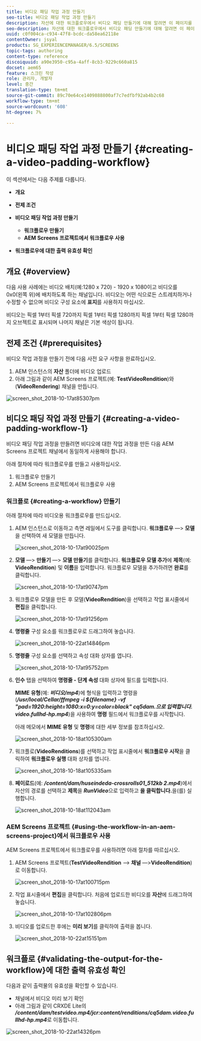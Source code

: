 ```yaml
---
title: 비디오 패딩 작업 과정 만들기
seo-title: 비디오 패딩 작업 과정 만들기
description: 자산에 대한 워크플로우에서 비디오 패딩 만들기에 대해 알려면 이 페이지를 따르십시오.
seo-description: 자산에 대한 워크플로우에서 비디오 패딩 만들기에 대해 알려면 이 페이지를 따르십시오.
uuid: c0f004ca-c934-47f8-bcdc-da58ea62118e
contentOwner: jsyal
products: SG_EXPERIENCEMANAGER/6.5/SCREENS
topic-tags: authoring
content-type: reference
discoiquuid: a90e3950-c95a-4aff-8cb3-9229c660a815
docset: aem65
feature: 스크린 작성
role: 관리자, 개발자
level: 중간
translation-type: tm+mt
source-git-commit: 89c70e64ce1409888800af7c7edfbf92ab4b2c68
workflow-type: tm+mt
source-wordcount: '608'
ht-degree: 7%

---
```



# 비디오 패딩 작업 과정 만들기 {#creating-a-video-padding-workflow}

이 섹션에서는 다음 주제를 다룹니다.

* **개요**
* **전제 조건**
* **비디오 패딩 작업 과정 만들기**
   * **워크플로우 만들기**
   * **AEM Screens 프로젝트에서 워크플로우 사용**

* **워크플로우에 대한 출력 유효성 확인**

## 개요 {#overview}

다음 사용 사례에는 비디오 배치(예:1280 x 720) - 1920 x 1080이고 비디오를 0x0(왼쪽 위)에 배치하도록 하는 채널입니다. 비디오는 어떤 식으로든 스트레치하거나 수정할 수 없으며 비디오 구성 요소에 **표지**&#x200B;를 사용하지 마십시오.

비디오는 픽셀 1부터 픽셀 720까지 픽셀 1부터 픽셀 1280까지 픽셀 1부터 픽셀 1280까지 오브젝트로 표시되며 나머지 채널은 기본 색상이 됩니다.

## 전제 조건 {#prerequisites}

비디오 작업 과정을 만들기 전에 다음 사전 요구 사항을 완료하십시오.

1. AEM 인스턴스의 **자산** 폴더에 비디오 업로드
1. 아래 그림과 같이 AEM Screens 프로젝트(예: **TestVideoRendition**)와 (**VideoRendering**) 채널을 만듭니다.

![screen_shot_2018-10-17at85307pm](assets/screen_shot_2018-10-17at85307pm.png)

## 비디오 패딩 작업 과정 만들기 {#creating-a-video-padding-workflow-1}

비디오 패딩 작업 과정을 만들려면 비디오에 대한 작업 과정을 만든 다음 AEM Screens 프로젝트 채널에서 동일하게 사용해야 합니다.

아래 절차에 따라 워크플로우를 만들고 사용하십시오.

1. 워크플로우 만들기
1. AEM Screens 프로젝트에서 워크플로우 사용

### 워크플로 {#creating-a-workflow} 만들기

아래 절차에 따라 비디오용 워크플로우를 만드십시오.

1. AEM 인스턴스로 이동하고 측면 레일에서 도구를 클릭합니다. **워크플로우** —> **모델**&#x200B;을 선택하여 새 모델을 만듭니다.

   ![screen_shot_2018-10-17at90025pm](assets/screen_shot_2018-10-17at90025pm.png)

1. **모델** —> **만들기** —> **모델 만들기**&#x200B;를 클릭합니다. **워크플로우 모델 추가**&#x200B;에 **제목**(예: **VideoRendition**) 및 **이름**&#x200B;을 입력합니다. 워크플로우 모델을 추가하려면 **완료**&#x200B;를 클릭합니다.

   ![screen_shot_2018-10-17at90747pm](assets/screen_shot_2018-10-17at90747pm.png)

1. 워크플로우 모델을 만든 후 모델(**VideoRendition**)을 선택하고 작업 표시줄에서 **편집**&#x200B;을 클릭합니다.

   ![screen_shot_2018-10-17at91256pm](assets/screen_shot_2018-10-17at91256pm.png)

1. **명령줄** 구성 요소를 워크플로우로 드래그하여 놓습니다.

   ![screen_shot_2018-10-22at14846pm](assets/screen_shot_2018-10-22at14846pm.png)

1. **명령줄** 구성 요소를 선택하고 속성 대화 상자를 엽니다.

   ![screen_shot_2018-10-17at95752pm](assets/screen_shot_2018-10-17at95752pm.png)

1. **인수** 탭을 선택하여 **명령줄 - 단계 속성** 대화 상자에 필드를 입력합니다.

   **MIME 유형**(예: ***비디오/mp4***)에 형식을 입력하고 명령을 (***/usr/local/Cellar/ffmpeg -i ${filename} -vf &quot;pad=1920:height=1080:x=0:y=color=black&quot; cq5dam.으로 입력합니다. video.fullhd-hp.mp4***)을 사용하여 **명령** 필드에서 워크플로우를 시작합니다.

   아래 메모에서 **MIME 유형** 및 **명령**&#x200B;에 대한 세부 정보를 참조하십시오.

   ![screen_shot_2018-10-18at105300am](assets/screen_shot_2018-10-18at105300am.png)

1. 워크플로(**VideoRenditions**)를 선택하고 작업 표시줄에서 **워크플로우 시작**&#x200B;을 클릭하여 **워크플로우 실행** 대화 상자를 엽니다.

   ![screen_shot_2018-10-18at105335am](assets/screen_shot_2018-10-18at105335am.png)

1. **페이로드**(예: ***/content/dam/huseindeda-crossrolls01_512kb 2.mp4***)에서 자산의 경로를 선택하고 **제목**&#x200B;을 ***RunVideo***&#x200B;으로 입력하고 **을 클릭합니다.**&#x200B;을(를) 실행합니다.

   ![screen_shot_2018-10-18at112043am](assets/screen_shot_2018-10-18at112043am.png)

### AEM Screens 프로젝트 {#using-the-workflow-in-an-aem-screens-project}에서 워크플로우 사용

AEM Screens 프로젝트에서 워크플로우를 사용하려면 아래 절차를 따르십시오.

1. AEM Screens 프로젝트(**TestVideoRendition** —> **채널** —>**VideoRendition**)로 이동합니다.

   ![screen_shot_2018-10-17at100715pm](assets/screen_shot_2018-10-17at100715pm.png)

1. 작업 표시줄에서 **편집**&#x200B;을 클릭합니다. 처음에 업로드한 비디오를 **자산**&#x200B;에 드래그하여 놓습니다.

   ![screen_shot_2018-10-17at102806pm](assets/screen_shot_2018-10-17at102806pm.png)

1. 비디오를 업로드한 후에는 **미리 보기**&#x200B;를 클릭하여 출력을 봅니다.

   ![screen_shot_2018-10-22at15151pm](assets/screen_shot_2018-10-22at15151pm.png)

## 워크플로 {#validating-the-output-for-the-workflow}에 대한 출력 유효성 확인

다음과 같이 출력물의 유효성을 확인할 수 있습니다.

* 채널에서 비디오 미리 보기 확인
* 아래 그림과 같이 CRXDE Lite의 ***/content/dam/testvideo.mp4/jcr:content/renditions/cq5dam.video.fullhd-hp.mp4***&#x200B;로 이동합니다.

![screen_shot_2018-10-22at14326pm](assets/screen_shot_2018-10-22at14326pm.png)

